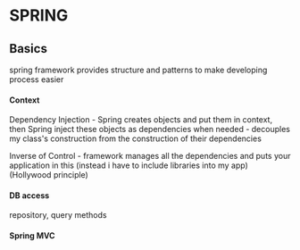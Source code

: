 # SPRING

## Basics

spring framework provides structure and patterns to make developing process easier

#### Context

Dependency Injection - Spring creates objects and put them in context, then Spring inject these objects as dependencies when needed - decouples my class's construction from the construction of their dependencies

Inverse of Control - framework manages all the dependencies and puts your application in this \(instead i have to include libraries into my app\) \(Hollywood principle\)

#### DB access

repository, query methods

#### Spring MVC

